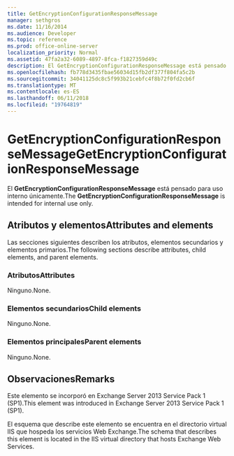 ```yaml
---
title: GetEncryptionConfigurationResponseMessage
manager: sethgros
ms.date: 11/16/2014
ms.audience: Developer
ms.topic: reference
ms.prod: office-online-server
localization_priority: Normal
ms.assetid: 47fa2a32-6089-4897-8fca-f1827359d49c
description: El GetEncryptionConfigurationResponseMessage está pensado para uso interno únicamente.
ms.openlocfilehash: fb778d3435fbae56034d15fb2df377f804fa5c2b
ms.sourcegitcommit: 34041125dc8c5f993b21cebfc4f8b72f0fd2cb6f
ms.translationtype: MT
ms.contentlocale: es-ES
ms.lasthandoff: 06/11/2018
ms.locfileid: "19764819"
---
```

# <a name="getencryptionconfigurationresponsemessage"></a><span data-ttu-id="d9fff-103">GetEncryptionConfigurationResponseMessage</span><span class="sxs-lookup"><span data-stu-id="d9fff-103">GetEncryptionConfigurationResponseMessage</span></span>

<span data-ttu-id="d9fff-104">El **GetEncryptionConfigurationResponseMessage** está pensado para uso interno únicamente.</span><span class="sxs-lookup"><span data-stu-id="d9fff-104">The **GetEncryptionConfigurationResponseMessage** is intended for internal use only.</span></span> 

## <a name="attributes-and-elements"></a><span data-ttu-id="d9fff-105">Atributos y elementos</span><span class="sxs-lookup"><span data-stu-id="d9fff-105">Attributes and elements</span></span>

<span data-ttu-id="d9fff-106">Las secciones siguientes describen los atributos, elementos secundarios y elementos primarios.</span><span class="sxs-lookup"><span data-stu-id="d9fff-106">The following sections describe attributes, child elements, and parent elements.</span></span>
  
### <a name="attributes"></a><span data-ttu-id="d9fff-107">Atributos</span><span class="sxs-lookup"><span data-stu-id="d9fff-107">Attributes</span></span>

<span data-ttu-id="d9fff-108">Ninguno.</span><span class="sxs-lookup"><span data-stu-id="d9fff-108">None.</span></span>
  
### <a name="child-elements"></a><span data-ttu-id="d9fff-109">Elementos secundarios</span><span class="sxs-lookup"><span data-stu-id="d9fff-109">Child elements</span></span>

<span data-ttu-id="d9fff-110">Ninguno.</span><span class="sxs-lookup"><span data-stu-id="d9fff-110">None.</span></span>
  
### <a name="parent-elements"></a><span data-ttu-id="d9fff-111">Elementos principales</span><span class="sxs-lookup"><span data-stu-id="d9fff-111">Parent elements</span></span>

<span data-ttu-id="d9fff-112">Ninguno.</span><span class="sxs-lookup"><span data-stu-id="d9fff-112">None.</span></span>
  
## <a name="remarks"></a><span data-ttu-id="d9fff-113">Observaciones</span><span class="sxs-lookup"><span data-stu-id="d9fff-113">Remarks</span></span>

<span data-ttu-id="d9fff-114">Este elemento se incorporó en Exchange Server 2013 Service Pack 1 (SP1).</span><span class="sxs-lookup"><span data-stu-id="d9fff-114">This element was introduced in Exchange Server 2013 Service Pack 1 (SP1).</span></span>
  
<span data-ttu-id="d9fff-115">El esquema que describe este elemento se encuentra en el directorio virtual IIS que hospeda los servicios Web Exchange.</span><span class="sxs-lookup"><span data-stu-id="d9fff-115">The schema that describes this element is located in the IIS virtual directory that hosts Exchange Web Services.</span></span>
  

